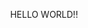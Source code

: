 <img src="https://raw.githubusercontent.com/MartinHeinz/MartinHeinz/master/wave.gif" width="10px"> HELLO WORLD!!


<!-- **aditi1122000/aditi1122000** is a ✨ _special_ ✨ repository because its `README.md` (this file) appears on your GitHub profile.



- 🔭 I’m currently working on ...
- 🌱 I’m currently learning ...
- 👯 I’m looking to collaborate on ...
- 🤔 I’m looking for help with ...
- 💬 Ask me about ...
- 📫 How to reach me: ...
- 😄 Pronouns: ...
- ⚡ Fun fact: ... -->

